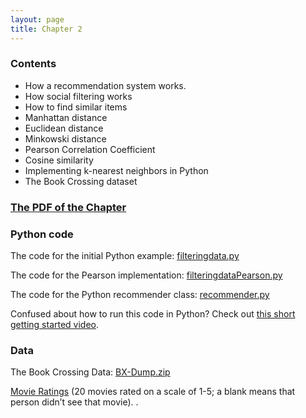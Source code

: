```yaml
---
layout: page
title: Chapter 2
---
```



### Contents

* How a recommendation system works.
* How social filtering works
* How to find similar items
* Manhattan distance
* Euclidean distance
* Minkowski distance
* Pearson Correlation Coefficient
* Cosine similarity
* Implementing k-nearest neighbors in Python
* The Book Crossing dataset

### [The PDF of the Chapter]({{site.baseurl}}assets/guideChapters/DataMining-ch2.pdf)

### Python code

The code for the initial Python example: [filteringdata.py](https://raw.githubusercontent.com/zacharski/pg2dm-python/master/ch2/filteringdata.py)

The code for the Pearson implementation: [filteringdataPearson.py](https://raw.githubusercontent.com/zacharski/pg2dm-python/master/ch2/filteringdataPearson.py)

The code for the Python recommender class: [recommender.py](https://raw.githubusercontent.com/zacharski/pg2dm-python/master/ch2/recommender.py)

Confused about how to run this code in Python? Check out [this short getting started video]({{site.baseurl}}/assets/ch2/gettingStarted.mp4).

### Data

The Book Crossing Data: [BX-Dump.zip]({{site.baseurl}}/assets/ch2/BX-Dump.zip)

[Movie Ratings]({{site.baseurl}}/assets/ch2/Movie_Ratings.csv) (20 movies rated on a scale of 1-5; a blank means that person didn’t see that movie). .